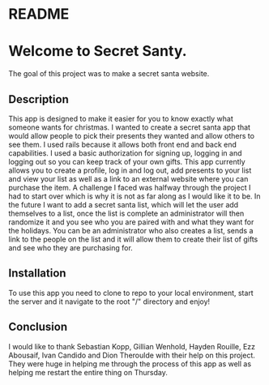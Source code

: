 # README

# Welcome to Secret Santy. 
  The goal of this project was to make a secret santa website.


## Description
  This app is designed to make it easier for you to know exactly what someone wants for christmas. I wanted to create a secret santa app that would allow people to pick their presents they wanted and allow others to see them. I used rails because it allows both front end and back end capabilities. I used a basic authorization for signing up, logging in and logging out so you can keep track of your own gifts. This app currently allows you to create a profile, log in and log out, add presents to your list and view your list as well as a link to an external website where you can purchase the item. 
  A challenge I faced was halfway through the project I had to start over which is why it is not as far along as I would like it to be. In the future
  I want to add a secret santa list, which will let the user add themselves to a list, once the list is complete an administrator will then randomize it and you see who you are paired with and what they want for the holidays. You can be an administrator who also creates a list, sends a link to the people on the list and it will allow them to create their list of gifts and see who they are purchasing for.

## Installation
  To use this app you need to clone to repo to your local environment, start the server and it navigate to the root "/" directory and enjoy!

## Conclusion
  I would like to thank Sebastian Kopp, Gillian Wenhold, Hayden Rouille, Ezz Abousaif, Ivan Candido and Dion Theroulde with their help on this project. They were huge in helping me through the process of this app as well as helping me restart the entire thing on Thursday. 

